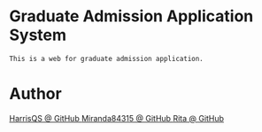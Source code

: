 # Graduate Admission Application System
	This is a web for graduate admission application.

# Author
[HarrisQS @ GitHub ](https://github.com/HarrisQs)
[Miranda84315 @ GitHub ](https://github.com/miranda84315)
[Rita @ GitHub ](https://github.com/Rita20839)
